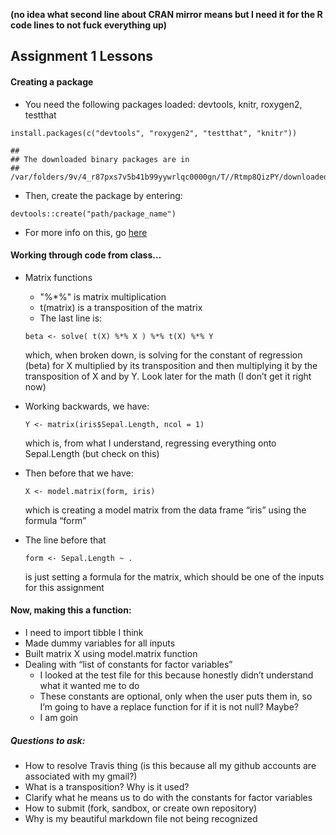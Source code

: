 **(no idea what second line about CRAN mirror means but I need it for
the R code lines to not fuck everything up)**

Assignment 1 Lessons
--------------------

#### Creating a package

-   You need the following packages loaded: devtools, knitr, roxygen2,
    testthat

<!-- -->

    install.packages(c("devtools", "roxygen2", "testthat", "knitr"))

    ## 
    ## The downloaded binary packages are in
    ##  /var/folders/9v/4_r87pxs7v5b41b99yywrlqc0000gn/T//Rtmp8QizPY/downloaded_packages

-   Then, create the package by entering:

<!-- -->

    devtools::create("path/package_name")

-   For more info on this, go [here](http://r-pkgs.had.co.nz/intro.html)

#### Working through code from class…

-   Matrix functions
    -   "%\*%" is matrix multiplication
    -   t(matrix) is a transposition of the matrix
    -   The last line is:

    <!-- -->

        beta <- solve( t(X) %*% X ) %*% t(X) %*% Y

    which, when broken down, is solving for the constant of regression
    (beta) for X multiplied by its transposition and then multiplying it
    by the transposition of X and by Y. Look later for the math (I don’t
    get it right now)
-   Working backwards, we have:

        Y <- matrix(iris$Sepal.Length, ncol = 1)

    which is, from what I understand, regressing everything onto
    Sepal.Length (but check on this)  
-   Then before that we have:

        X <- model.matrix(form, iris)

    which is creating a model matrix from the data frame “iris” using
    the formula “form”
-   The line before that

        form <- Sepal.Length ~ .

    is just setting a formula for the matrix, which should be one of the
    inputs for this assignment

#### Now, making this a function:

-   I need to import tibble I think  
-   Made dummy variables for all inputs  
-   Built matrix X using model.matrix function  
-   Dealing with “list of constants for factor variables”
    -   I looked at the test file for this because honestly didn’t
        understand what it wanted me to do  
    -   These constants are optional, only when the user puts them in,
        so I’m going to have a replace function for if it is not null?
        Maybe?  
    -   I am goin

##### Questions to ask:

-   How to resolve Travis thing (is this because all my github accounts
    are associated with my gmail?)  
-   What is a transposition? Why is it used?  
-   Clarify what he means us to do with the constants for factor
    variables  
-   How to submit (fork, sandbox, or create own repository)  
-   Why is my beautiful markdown file not being recognized
